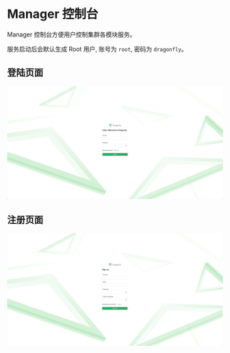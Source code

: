 # Manager 控制台

Manager 控制台方便用户控制集群各模块服务。

服务启动后会默认生成 Root 用户, 账号为 `root`, 密码为 `dragonfly`。

## 登陆页面

![signin][signin]

## 注册页面

![signup][signup]

[signin]: docs/en/images/manager-console/signin.jpg
[signup]: docs/en/images/manager-console/signup.jpg
